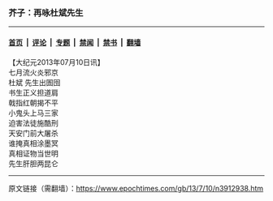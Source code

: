 ### 芥子：再咏杜斌先生

---

#### [首页](../../../..?n3912938) &nbsp;|&nbsp; [评论](../../../../../epoch-comment?n3912938) &nbsp;|&nbsp; [专题](../../../../../epoch-special?n3912938) &nbsp;|&nbsp; [禁闻](../../../../../epoch-news?n3912938) &nbsp;|&nbsp; [禁书](../../../../../books?n3912938) &nbsp;|&nbsp; [翻墙](https://github.com/gfw-breaker/nogfw/blob/master/README.md?n3912938)


<div class="post_content" id="artbody" itemprop="articleBody">
 <!-- article content begin -->
 <p>
  【大纪元2013年07月10日讯】
  <br/>
  七月流火炎邪京
  <br/>
  <ok href="https://www.epochtimes.com/gb/tag/%E6%9D%9C%E6%96%8C.html">
   杜斌
  </ok>
  先生出圄囹
  <br/>
  书生正义担道肩
  <br/>
  戟指红朝揭不平
  <br/>
  小鬼头上马三家
  <br/>
  迫害法徒施酷刑
  <br/>
  天安门前大屠杀
  <br/>
  谁掩真相涂墨冥
  <br/>
  真相证物当世明
  <br/>
  先生肝胆两昆仑
 </p>
 <!-- article content end -->
 <div id="below_article_ad">
 </div>
</div>


---

原文链接（需翻墙）：https://www.epochtimes.com/gb/13/7/10/n3912938.htm